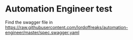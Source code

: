 # Automation Engineer test

Find the swagger file in https://raw.githubusercontent.com/lordoffreaks/automation-engineer/master/spec.swagger.yaml